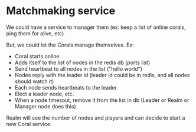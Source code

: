# Matchmaking service

We could have a service to manager them (ex: keep a list of online corals, ping them for alive, etc)

But, we could let the Corals manage themselves. Ex:
- Coral starts online
- Adds itself to the list of nodes in the redis db (ports list)
- Send heartbeat to all nodes in the list ("hello world")
- Nodes reply with the leader id (leader id could be in redis, and all nodes should watch it)
- Each node sends heartbeats to the leader
- Elect a leader node, etc.
- When a node timesout, remove it from the list in db (Leader or Realm or Manager node does this)

Realm will see the number of nodes and players and can decide to start a new Coral service.